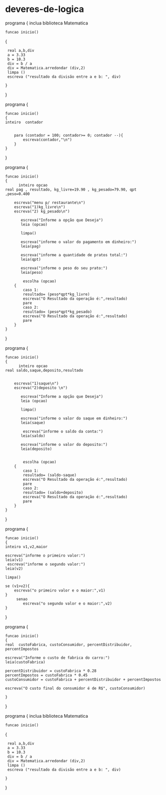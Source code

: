 # deveres-de-logica
programa
{
	inclua biblioteca Matematica
	
	funcao inicio()
{
		
     real a,b,div
     a = 3.33
     b = 10.3
     div = b / a
     div = Matematica.arredondar (div,2)
     limpa ()
     escreva ("resultado da divisão entre a e b: ", div)
     
	}
}    

programa
{
	
   
    funcao inicio()
    {
    inteiro  contador
   

        para (contador = 100; contador>= 0; contador --){
            escreva(contador,"\n")
        }
    }
}

programa
{
	
	funcao inicio()
	{
		  inteiro opcao
    real pag , resultado, kg_livre=19.90 , kg_pesado=79.90, qpt ,peso=0.400
    
        escreva("menu p/ restaurante\n")
        escreva("1)kg_livre\n")
        escreva("2) kg_pesado\n")
      
           escreva("Informe a opção que Deseja")
           leia (opcao)

           limpa()

           escreva("informe o valor do pagamento em dinheiro:")
           leia(pag)

           escreva("informe a quantidade de pratos total:")
           leia(qpt)

           escreva("informe o peso do seu prato:")
           leia(peso)
           
            escolha (opcao)
        {
            caso 1:
            resultado= (peso*qpt*kg_livre)
            escreva("O Resultado da operação é:",resultado)
            pare
            caso 2:
            resultado= (peso*qpt*kg_pesado)
            escreva("O Resultado da operação é:",resultado)
            pare 
        }
	}
}

programa
{
	
	funcao inicio()
	{
		  inteiro opcao
    real saldo,saque,deposito,resultado
    
        
        escreva("1)saque\n")
        escreva("2)deposito \n")
      
           escreva("Informe a opção que Deseja")
           leia (opcao)

           limpa()
         
           escreva("informe o valor do saque em dinheiro:")
           leia(saque)

            escreva("informe o saldo da conta:")
           leia(saldo)
           
           escreva("informe o valor do deposito:")
           leia(deposito)

           
            escolha (opcao)
        {
            caso 1:
            resultado= (saldo-saque)
            escreva("O Resultado da operação é:",resultado)
            pare
            caso 2: 
            resultado= (saldo+deposito)
            escreva("O Resultado da operação é:",resultado)
            pare 
        }
	}
}

programa
{
	
	funcao inicio()
	{
	inteiro v1,v2,maior

	escreva("informe o primeiro valor:")
	leia(v1)
     escreva("informe o segundo valor:")
	leia(v2)

	limpa()

	se (v1>v2){
		escreva("o primeiro valor e o maior:",v1)
	}
		 senao 
		 	escreva("o segundo valor e o maior:",v2)
	}
}

programa
{

	
	funcao inicio()
	{
	real  custoFabrica, custoConsumidor, percentDistribuidor, percentImpostos

	escreva("Informe o custo de fabrica do carro:")
	leia(custoFabrica)

	percentDistribuidor = custoFabrica * 0.28
	percentImpostos = custoFabrica * 0.45
	custoConsumidor = custoFabrica + percentDistribuidor + percentImpostos 

	escreva("O custo final do consumidor é de R$", custoConsumidor)
	    
	}
}

programa
{
	inclua biblioteca Matematica
	
	funcao inicio()
{
		
     real a,b,div
     a = 3.33
     b = 10.3
     div = b / a
     div = Matematica.arredondar (div,2)
     limpa ()
     escreva ("resultado da divisão entre a e b: ", div)
     
	}
}
